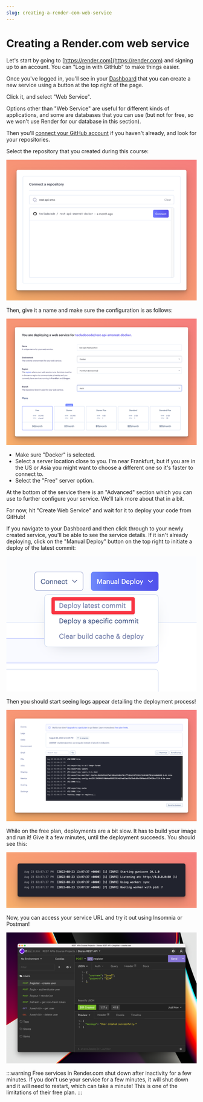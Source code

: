 ```yaml
---
slug: creating-a-render-com-web-service
---
```


# Creating a Render.com web service

Let's start by going to [https://render.com](https://render.com) and signing up to an account. You can "Log in with GitHub" to make things easier.

Once you've logged in, you'll see in your [Dashboard](https://dashboard.render.com/services) that you can create a new service using a button at the top right of the page.

Click it, and select "Web Service".

Options other than "Web Service" are useful for different kinds of applications, and some are databases that you can use (but not for free, so we won't use Render for our database in this section).

Then you'll [connect your GitHub account](https://render.com/docs/github) if you haven't already, and look for your repositories.

Select the repository that you created during this course:

![Render.com screenshot showing how to search for and select a repository to connect to from GitHub](./assets/render-github-connect.png)

Then, give it a name and make sure the configuration is as follows:

![Render.com screenshot showing the web service configuration](./assets/render-service-config.png)

- Make sure "Docker" is selected.
- Select a server location close to you. I'm near Frankfurt, but if you are in the US or Asia you might want to choose a different one so it's faster to connect to.
- Select the "Free" server option.

At the bottom of the service there is an "Advanced" section which you can use to further configure your service. We'll talk more about that in a bit.

For now, hit "Create Web Service" and wait for it to deploy your code from GitHub!

If you navigate to your Dashboard and then click through to your newly created service, you'll be able to see the service details. If it isn't already deploying, click on the "Manual Deploy" button on the top right to initiate a deploy of the latest commit:

![](./assets/deploy-latest-commit.png)

Then you should start seeing logs appear detailing the deployment process!

![](./assets/render-deploy-screen.png)

While on the free plan, deployments are a bit slow. It has to build your image and run it! Give it a few minutes, until the deployment succeeds. You should see this:

![](./assets/render-deploy-finished.png)

Now, you can access your service URL and try it out using Insomnia or Postman!

![](./assets/insomnia-test-prod.png)

:::warning
Free services in Render.com shut down after inactivity for a few minutes. If you don't use your service for a few minutes, it will shut down and it will need to restart, which can take a minute! This is one of the limitations of their free plan.
:::
